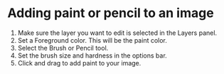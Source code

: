 # Adding paint or pencil to an image

1. Make sure the layer you want to edit is selected in the Layers panel.
2. Set a Foreground color. This will be the paint color.
3. Select the Brush or Pencil tool. 
4. Set the brush size and hardness in the options bar.
5. Click and drag to add paint to your image.
